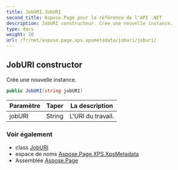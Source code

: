 ```yaml
---
title: JobURI.JobURI
second_title: Aspose.Page pour la référence de l'API .NET
description: JobURI constructeur. Crée une nouvelle instance.
type: docs
weight: 10
url: /fr/net/aspose.page.xps.xpsmetadata/joburi/joburi/
---
```

## JobURI constructor

Crée une nouvelle instance.

```csharp
public JobURI(string jobURI)
```

| Paramètre | Taper | La description |
| --- | --- | --- |
| jobURI | String | L'URI du travail. |

### Voir également

* class [JobURI](../)
* espace de noms [Aspose.Page.XPS.XpsMetadata](../../joburi/)
* Assemblée [Aspose.Page](../../../)



